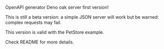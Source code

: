 OpenAPI generator Deno oak server first version!

This is still a beta version: a simple JSON server will work but be warned: complex requests may fail.

This version is valid with the PetStore example.

Check README for more details.